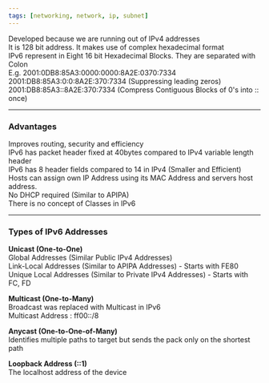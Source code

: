 ```yaml
---
tags: [networking, network, ip, subnet]
---
```


Developed because we are running out of IPv4 addresses  
It is 128 bit address. It makes use of complex hexadecimal format  
IPv6 represent in Eight 16 bit Hexadecimal Blocks. They are separated with Colon  
E.g. 2001:0DB8:85A3:0000:0000:8A2E:0370:7334  
2001:DB8:85A3:0:0:8A2E:370:7334 (Suppressing leading zeros)  
2001:DB8:85A3::8A2E:370:7334 (Compress Contiguous Blocks of 0's into :: once)

---

### Advantages

Improves routing, security and efficiency  
IPv6 has packet header fixed at 40bytes compared to IPv4 variable length header  
IPv6 has 8 header fields compared to 14 in IPv4 (Smaller and Efficient)  
Hosts can assign own IP Address using its MAC Address and servers host address.  
No DHCP required (Similar to APIPA)  
There is no concept of Classes in IPv6

---

### Types of IPv6 Addresses

**Unicast (One-to-One)**  
Global Addresses (Similar Public IPv4 Addresses)  
Link-Local Addresses (Similar to APIPA Addresses) - Starts with FE80  
Unique Local Addresses (Similar to Private IPv4 Addresses) - Starts with FC, FD

**Multicast (One-to-Many)**  
Broadcast was replaced with Multicast in IPv6  
Multicast Address : ff00::/8

**Anycast (One-to-One-of-Many)**  
Identifies multiple paths to target but sends the pack only on the shortest path

**Loopback Address (::1)**  
The localhost address of the device
